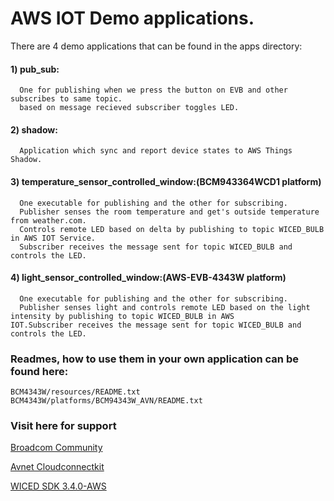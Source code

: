 # AWS IOT Demo applications. 
There are 4 demo applications that can be found in the apps directory:

####  1) pub_sub:
      One for publishing when we press the button on EVB and other subscribes to same topic.
      based on message recieved subscriber toggles LED.
      
#### 2)  shadow:
      Application which sync and report device states to AWS Things Shadow.
      
#### 3) temperature_sensor_controlled_window:(BCM943364WCD1 platform)
      One executable for publishing and the other for subscribing.
      Publisher senses the room temperature and get's outside temperature from weather.com.
      Controls remote LED based on delta by publishing to topic WICED_BULB in AWS IOT Service.
      Subscriber receives the message sent for topic WICED_BULB and controls the LED.
#### 4) light_sensor_controlled_window:(AWS-EVB-4343W platform)
      One executable for publishing and the other for subscribing.
      Publisher senses light and controls remote LED based on the light intensity by publishing to topic WICED_BULB in AWS          IOT.Subscriber receives the message sent for topic WICED_BULB and controls the LED.

### Readmes, how to use them in your own application can be found here:

    BCM4343W/resources/README.txt
    BCM4343W/platforms/BCM94343W_AVN/README.txt

### Visit here for support

[Broadcom Community][df1]

[Avnet Cloudconnectkit][df2]

[WICED SDK 3.4.0-AWS][df3]


   [df3]:<https://community.broadcom.com/docs/DOC-2484>
   [df1]:<https://community.broadcom.com/welcome>
   [df2]:<http://cloudconnectkits.org/>